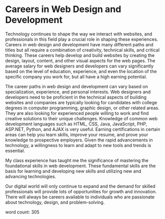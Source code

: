 # Careers in Web Design and Development

Technology continues to shape the way we interact with websites, and professionals in this field play a crucial role in shaping these experiences. Careers in web design and development have many different paths and titles but all require a combination of creativity, technical skills, and critical thinking.  These careers help develop and build websites by creating the design, layout, content, and other visual aspects for the web pages.  The average salary for web designers and developers can vary significantly based on the level of education, experience, and even the location of the specific company you work for, but all have a high earning potential.

The career paths in web design and development can vary based on specialization, experience, and personal interests.  Web designers and developers need to be proficient in the technical aspects of building websites and companies are typically looking for candidates with college degrees in computer programming, graphic design, or other related areas.  They are also looking for experienced people willing to work and find creative solutions to their unique challenges.  Knowledge of common web development languages such as HTML, CSS, Java, JavaScript, PHP, ASP.NET, Python, and AJAX is very useful.  Earning certifications in certain areas can help you learn skills, improve your resume, and prove your knowledge to prospective employers. Given the rapid advancements in technology, a willingness to learn and adapt to new tools and trends is essential.

My class experience has taught me the significance of mastering the foundational skills in web development.  These fundamental skills are the basis for learning and developing new skills and utilizing new and advancing technologies.  

Our digital world will only continue to expand and the demand for skilled professionals will provide lots of opportunities for growth and innovation.  There will always be careers available to individuals who are passionate about technology, design, and problem-solving.  


word count: 305
